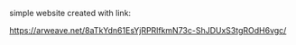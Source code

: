 simple website created with link: 

https://arweave.net/8aTkYdn61EsYjRPRlfkmN73c-ShJDUxS3tgROdH6vgc/
